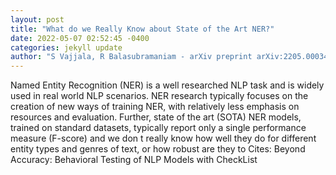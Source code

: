 ```yaml
--- 
layout: post 
title: "What do we Really Know about State of the Art NER?" 
date: 2022-05-07 02:52:45 -0400 
categories: jekyll update 
author: "S Vajjala, R Balasubramaniam - arXiv preprint arXiv:2205.00034, 2022" 
--- 
```

Named Entity Recognition (NER) is a well researched NLP task and is widely used in real world NLP scenarios. NER research typically focuses on the creation of new ways of training NER, with relatively less emphasis on resources and evaluation. Further, state of the art (SOTA) NER models, trained on standard datasets, typically report only a single performance measure (F-score) and we don t really know how well they do for different entity types and genres of text, or how robust are they to Cites: Beyond Accuracy: Behavioral Testing of NLP Models with CheckList